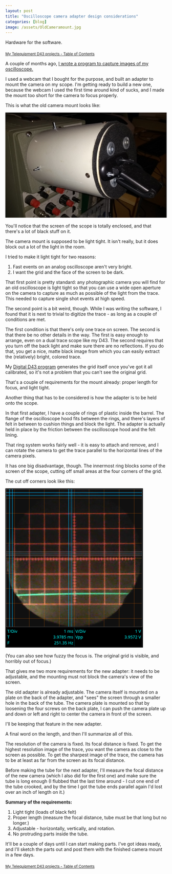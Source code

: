 ```yaml
---
layout: post
title: "Oscilloscope camera adapter design considerations"
categories: [blog]
image: /assets/OldCameramount.jpg
---  
```


Hardware for the software.

<sub>[My Telequipment D43 projects - Table of Contents](d43toc)</sub>

A couple of months ago, [I wrote a program to capture images of my oscilloscope.](oscilloscope-camera)

I used a webcam that I bought for the purpose, and built an adapter to mount the camera on my scope.  I'm getting ready to build a new one, because the webcam I used the first time around kind of sucks, and I made the mount too short for the camera to focus properly.

This is what the old camera mount looks like:

![Camera mount photo](/assets/OldCameramount.jpg)

You'll notice that the screen of the scope is totally enclosed, and that there's a lot of black stuff on it.

The camera mount is supposed to be light tight.  It isn't really, but it does block out a lot of the light in the room.

I tried to make it light tight for two reasons:
1.  Fast events on an analog oscilloscope aren't very bright.
2.  I want the grid and the face of the screen to be dark.

That first point is pretty standard:  any photographic camera you will find for an old oscilloscope is light tight so that you can use a wide open aperture on the camera to capture as much as possible of the light from the trace.  This needed to capture single shot events at high speed.

The second point is a bit weird, though.  While I was writing the software, I found that it is next to trivial to digitize the trace - as long as a couple of conditions are met.  

The first condition is that there's only one trace on screen.  The second is that there be no other details in the way.  The first is easy enough to arrange, even on a dual trace scope like my D43.  The second requires that you turn off the back light and make sure there are no reflections.  If you do that, you get a nice, matte black image from which you can easily extract the (relatively) bright, colored trace.

My [Digital D43 program](https://github.com/JosephEoff/D43) generates the grid itself once you've got it all calibrated, so it's not a problem that you can't see the original grid.

That's a couple of requirements for the mount already:  proper length for focus, and light tight.

Another thing that has to be considered is how the adapter is to be held onto the scope.

In that first adapter, I have a couple of rings of plastic inside the barrel.  The flange of the oscilloscope hood fits between the rings, and there's layers of felt in between to cushion things and block the light.  The adapter is actually held in place by the friction between the oscilloscope hood and the felt lining.

That ring system works fairly well - it is easy to attach and remove, and I can rotate the camera to get the trace parallel to the horizontal lines of the camera pixels.

It has one big disadvantage, though.  The innermost ring blocks some of the screen of the scope, cutting off small areas at the four corners of the grid.

The cut off corners look like this:

![Image of cutoff corners.](/assets/fuzzyandblocked.png)

(You can also see how fuzzy the focus is.  The original grid is visible, and horribly out of focus.)

That gives me two more requirements for the new adapter:  it needs to be adjustable, and the mounting must not block the camera's view of the screen.

The old adapter is already adjustable.  The camera itself is mounted on a plate on the back of the adapter, and "sees" the screen through a smaller hole in the back of the tube.  The camera plate is mounted so that by loosening the four screws on the back plate, I can push the camera plate up and down or left and right to center the camera in front of the screen.

I'll be keeping that feature in the new adapter.

A final word on the length, and then I'll summarize all of this.

The resolution of the camera is fixed.  Its focal distance is fixed.  To get the highest resolution image of the trace, you want the camera as close to the screen as possible.  To get the sharpest image of the trace, the camera has to be at least as far from the screen as its focal distance.

Before making the tube for the next adapter, I'll measure the focal distance of the new camera (which I also did for the first one) and make sure the tube is long enough (I flubbed that the last time around - I cut one end of the tube crooked, and by the time I got the tube ends parallel again I'd lost over an inch of length on it.)

**Summary of the requirements:**
1.  Light tight (loads of black felt)
2.  Proper length (measure the focal distance, tube must be that long but no longer.)
3.  Adjustable - horizontally, vertically, and rotation.
4.  No protruding parts inside the tube.

It'll be a couple of days until I can start making parts.  I've got ideas ready, and I'll sketch the parts out and post them with the finished camera mount in a few days.


<sub>[My Telequipment D43 projects - Table of Contents](d43toc)</sub>
